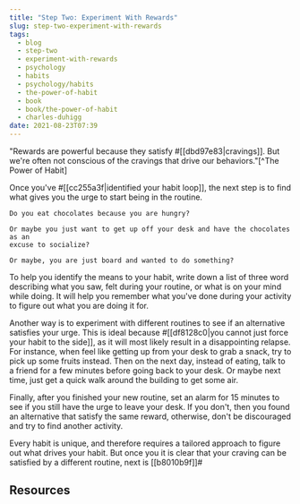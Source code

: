```yaml
---
title: "Step Two: Experiment With Rewards"
slug: step-two-experiment-with-rewards
tags:
  - blog
  - step-two
  - experiment-with-rewards
  - psychology
  - habits
  - psychology/habits
  - the-power-of-habit
  - book
  - book/the-power-of-habit
  - charles-duhigg
date: 2021-08-23T07:39
---
```



"Rewards are powerful because they satisfy #[[dbd97e83|cravings]]. But we're
often not conscious of the cravings that drive our behaviors."[^The Power of
Habit]

Once you've #[[cc255a3f|identified your habit loop]], the next step is to find
what gives you the urge to start being in the routine.

    Do you eat chocolates because you are hungry?

    Or maybe you just want to get up off your desk and have the chocolates as an
    excuse to socialize?

    Or maybe, you are just board and wanted to do something?

To help you identify the means to your habit, write down a list of three word
describing what you saw, felt during your routine, or what is on your mind while
doing. It will help you remember what you've done during your activity to figure
out what you are doing it for.

Another way is to experiment with different routines to see if an alternative
satisfies your urge. This is ideal because
#[[df8128c0|you cannot just force your habit to the side]], as it will most
likely result in a disappointing relapse. For instance, when feel like getting
up from your desk to grab a snack, try to pick up some fruits instead. Then on
the next day, instead of eating, talk to a friend for a few minutes before going
back to your desk. Or maybe next time, just get a quick walk around the building
to get some air.

Finally, after you finished your new routine, set an alarm for 15 minutes to see
if you still have the urge to leave your desk. If you don't, then you found an
alternative that satisfy the same reward, otherwise, don't be discouraged and
try to find another activity.

Every habit is unique, and therefore requires a tailored approach to figure out
what drives your habit. But once you it is clear that your craving can be
satisfied by a different routine, next is [[b8010b9f]]#

## Resources

[^The Power of Habit]: The Power of Habit by Charles Duhigg: Appendix: A Reader's Guide to Using These Ideas


